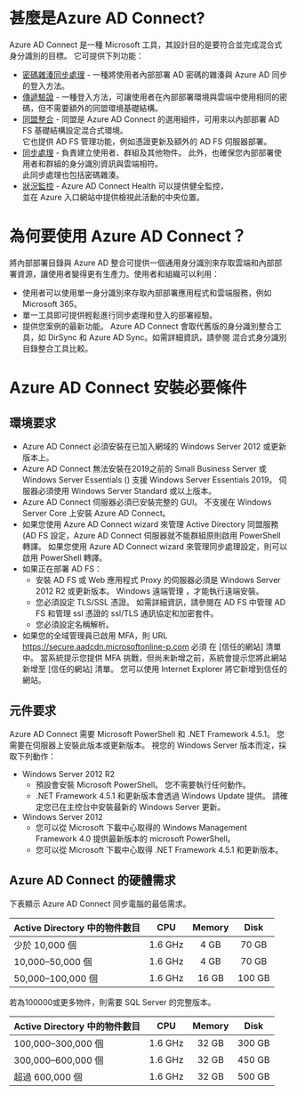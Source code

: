 # 甚麼是Azure AD Connect?

Azure AD Connect 是一種 Microsoft 工具，其設計目的是要符合並完成混合式身分識別的目標。 它可提供下列功能：
 - [密碼雜湊同步處理](https://docs.microsoft.com/zh-tw/azure/active-directory/hybrid/whatis-phs) - 一種將使用者內部部署 AD 密碼的雜湊與 Azure AD 同步的登入方法。<br>
 - [傳遞驗證](https://docs.microsoft.com/zh-tw/azure/active-directory/hybrid/how-to-connect-pta) - 一種登入方法，可讓使用者在內部部署環境與雲端中使用相同的密碼，但不需要額外的同盟環境基礎結構。<br>
 - [同盟整合](https://docs.microsoft.com/zh-tw/azure/active-directory/hybrid/how-to-connect-fed-whatis) - 同盟是 Azure AD Connect 的選用組件，可用來以內部部署 AD FS 基礎結構設定混合式環境。<br>
   它也提供 AD FS 管理功能，例如憑證更新及額外的 AD FS 伺服器部署。<br>
 - [同步處理](https://docs.microsoft.com/zh-tw/azure/active-directory/hybrid/how-to-connect-sync-whatis) - 負責建立使用者、群組及其他物件。 此外，也確保您內部部署使用者和群組的身分識別資訊與雲端相符。<br>
   此同步處理也包括密碼雜湊。<br>
 - [狀況監控](https://docs.microsoft.com/zh-tw/azure/active-directory/hybrid/whatis-azure-ad-connect#what-is-azure-ad-connect-health) - Azure AD Connect Health 可以提供健全監控，<br>
   並在 Azure 入口網站中提供檢視此活動的中央位置。

# 為何要使用 Azure AD Connect？

將內部部署目錄與 Azure AD 整合可提供一個通用身分識別來存取雲端和內部部署資源，讓使用者變得更有生產力。使用者和組織可以利用：<br>
- 使用者可以使用單一身分識別來存取內部部署應用程式和雲端服務，例如 Microsoft 365。<br>
- 單一工具即可提供輕鬆進行同步處理和登入的部署經驗。<br>
- 提供您案例的最新功能。 Azure AD Connect 會取代舊版的身分識別整合工具，如 DirSync 和 Azure AD Sync。如需詳細資訊，請參閱 混合式身分識別目錄整合工具比較。<br>

# Azure AD Connect 安裝必要條件

## 環境要求

- Azure AD Connect 必須安裝在已加入網域的 Windows Server 2012 或更新版本上。<br>
- Azure AD Connect 無法安裝在2019之前的 Small Business Server 或 Windows Server Essentials () 支援 Windows Server Essentials 2019。 伺服器必須使用 Windows Server Standard 或以上版本。
- Azure AD Connect 伺服器必須已安裝完整的 GUI。 不支援在 Windows Server Core 上安裝 Azure AD Connect。<br>
- 如果您使用 Azure AD Connect wizard 來管理 Active Directory 同盟服務 (AD FS 設定，Azure AD Connect 伺服器就不能群組原則啟用 PowerShell 轉譯。 如果您使用 Azure AD Connect wizard 來管理同步處理設定，則可以啟用 PowerShell 轉譯。<br>
- 如果正在部署 AD FS：<br>
  - 安裝 AD FS 或 Web 應用程式 Proxy 的伺服器必須是 Windows Server 2012 R2 或更新版本。 Windows 遠端管理 ，才能執行遠端安裝。<br>
  - 您必須設定 TLS/SSL 憑證。 如需詳細資訊，請參閱在 AD FS 中管理 AD FS 和管理 ssl 憑證的 ssl/TLS 通訊協定和加密套件。<br>
  - 您必須設定名稱解析。<br>
- 如果您的全域管理員已啟用 MFA，則 URL https://secure.aadcdn.microsoftonline-p.com 必須 在 [信任的網站] 清單中。 當系統提示您提供 MFA 挑戰，但尚未新增之前，系統會提示您將此網站新增至 [信任的網站] 清單。 您可以使用 Internet Explorer 將它新增到信任的網站。

## 元件要求

Azure AD Connect 需要 Microsoft PowerShell 和 .NET Framework 4.5.1。 您需要在伺服器上安裝此版本或更新版本。 視您的 Windows Server 版本而定，採取下列動作：<br>
- Windows Server 2012 R2<br>
  - 預設會安裝 Microsoft PowerShell。 您不需要執行任何動作。<br>
  - .NET Framework 4.5.1 和更新版本會透過 Windows Update 提供。 請確定您已在主控台中安裝最新的 Windows Server 更新。<br>
- Windows Server 2012<br>
  - 您可以從 Microsoft 下載中心取得的 Windows Management Framework 4.0 提供最新版本的 microsoft PowerShell。<br>
  - 您可以從 Microsoft 下載中心取得 .NET Framework 4.5.1 和更新版本。<br>

## Azure AD Connect 的硬體需求

下表顯示 Azure AD Connect 同步電腦的最低需求。<br>

|    **Active Directory 中的物件數目**   | **CPU** | **Memory** | **Disk** |
| ----------------- | :----: | :----: | :----: |
| 少於 10,000 個 | 1.6 GHz | 4 GB | 70 GB |
| 10,000–50,000 個 | 1.6 GHz | 4 GB | 70 GB |
| 50,000–100,000 個 | 1.6 GHz | 16 GB | 100 GB |

若為100000或更多物件，則需要 SQL Server 的完整版本。<br>

|    **Active Directory 中的物件數目**   | **CPU** | **Memory** | **Disk** |
| ----------------- | :----: | :----: | :----: |
| 100,000–300,000 個 | 1.6 GHz | 32 GB | 300 GB |
| 300,000–600,000 個 | 1.6 GHz | 32 GB | 450 GB |
| 超過 600,000 個 | 1.6 GHz | 32 GB | 500 GB |

